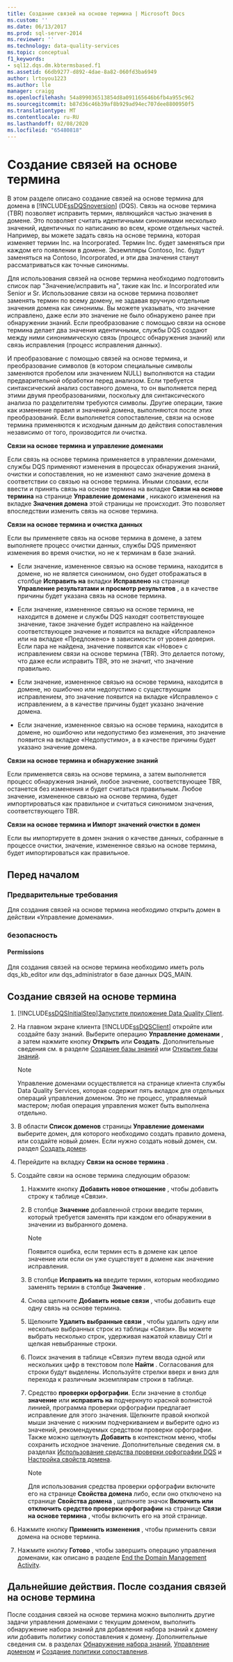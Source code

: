 ```yaml
---
title: Создание связей на основе термина | Microsoft Docs
ms.custom: ''
ms.date: 06/13/2017
ms.prod: sql-server-2014
ms.reviewer: ''
ms.technology: data-quality-services
ms.topic: conceptual
f1_keywords:
- sql12.dqs.dm.kbtermsbased.f1
ms.assetid: 66db9277-d892-4dae-8a82-060fd3ba6949
author: lrtoyou1223
ms.author: lle
manager: craigg
ms.openlocfilehash: 54a899036513854d8a091165646b6fb4a955c962
ms.sourcegitcommit: b87d36c46b39af8b929ad94ec707dee8800950f5
ms.translationtype: MT
ms.contentlocale: ru-RU
ms.lasthandoff: 02/08/2020
ms.locfileid: "65480818"
---
```

# <a name="create-term-based-relations"></a>Создание связей на основе термина
  В этом разделе описано создание связей на основе термина для домена в [!INCLUDE[ssDQSnoversion](../includes/ssdqsnoversion-md.md)] (DQS). Связь на основе термина (TBR) позволяет исправить термин, являющийся частью значения в домене. Это позволяет считать идентичными синонимами несколько значений, идентичных по написанию во всем, кроме отдельных частей. Например, вы можете задать связь на основе термина, которая изменяет термин Inc. на Incorporated. Термин Inc. будет заменяться при каждом его появлении в домене. Экземпляры Contoso, Inc. будут заменяться на Contoso, Incorporated, и эти два значения станут рассматриваться как точные синонимы.  
  
 Для использования связей на основе термина необходимо подготовить список пар "Значение/исправить на", такие как Inc. и Incorporated или Senior и Sr. Использование связи на основе термина позволяет заменять термин по всему домену, не задавая вручную отдельные значения домена как синонимы. Вы можете указывать, что значение исправлено, даже если это значение не было обнаружено ранее при обнаружении знаний. Если преобразование с помощью связи на основе термина делает два значения идентичными, службы DQS создают между ними синонимическую связь (процесс обнаружения знаний) или связь исправления (процесс исправления данных).  
  
 И преобразование с помощью связей на основе термина, и преобразование символов (в котором специальные символы заменяются пробелом или значением NULL) выполняются на стадии предварительной обработки перед анализом. Если требуется синтаксический анализ составного домена, то он выполняется перед этими двумя преобразованиями, поскольку для синтаксического анализа по разделителям требуются символы. Другие операции, такие как изменение правил и значений домена, выполняются после этих преобразований. Если выполняется сопоставление, связи на основе термина применяются к исходным данным до действия сопоставления независимо от того, производится ли очистка.  
  
 **Связи на основе термина и управление доменами**  
  
 Если связь на основе термина применяется в управлении доменами, службы DQS применяют изменения в процессах обнаружения знаний, очистки и сопоставления, но не изменяют само значение домена в соответствии со связью на основе термина. Иными словами, если ввести и принять связь на основе термина на вкладке **Связи на основе термина** на странице **Управление доменами** , никакого изменения на вкладке **Значения домена** этой страницы не происходит. Это позволяет впоследствии изменить связь на основе термина.  
  
 **Связи на основе термина и очистка данных**  
  
 Если вы применяете связь на основе термина в домене, а затем выполняете процесс очистки данных, службы DQS применяют изменения во время очистки, но не к терминам в базе знаний.  
  
-   Если значение, измененное связью на основе термина, находится в домене, но не является синонимом, оно будет отображаться в столбце **Исправить на** вкладки **Исправлено** на странице **Управление результатами и просмотр результатов** , а в качестве причины будет указана связь на основе термина.  
  
-   Если значение, измененное связью на основе термина, не находится в домене и службы DQS находят соответствующее значение, такое значение будет исправлено на найденное соответствующее значение и появится на вкладке «Исправлено» или на вкладке «Предложено» в зависимости от уровня доверия. Если пара не найдена, значение появится как «Новое» с исправлением связи на основе термина (TBR). Это делается потому, что даже если исправить TBR, это не значит, что значение правильно.  
  
-   Если значение, измененное связью на основе термина, находится в домене, но ошибочно или недопустимо с существующим исправлением, это значение появится на вкладке «Исправлено» с исправлением, а в качестве причины будет указано значение домена.  
  
-   Если значение, измененное связью на основе термина, находится в домене, но ошибочно или недопустимо без изменения, это значение появится на вкладке «Недопустимо», а в качестве причины будет указано значение домена.  
  
 **Связи на основе термина и обнаружение знаний**  
  
 Если применяется связь на основе термина, а затем выполняется процесс обнаружения знаний, любое значение, соответствующее TBR, останется без изменения и будет считаться правильным. Любое значение, измененное связью на основе термина, будет импортироваться как правильное и считаться синонимом значения, соответствующего TBR.  
  
 **Связи на основе термина и Импорт значений очистки в домен**  
  
 Если вы импортируете в домен знания о качестве данных, собранные в процессе очистки, значение, измененное связью на основе термина, будет импортироваться как правильное.  
  
##  <a name="BeforeYouBegin"></a> Перед началом  
  
###  <a name="Prerequisites"></a> Предварительные требования  
 Для создания связей на основе термина необходимо открыть домен в действии «Управление доменами».  
  
###  <a name="Security"></a> безопасность  
  
####  <a name="Permissions"></a> Permissions  
 Для создания связей на основе термина необходимо иметь роль dqs_kb_editor или dqs_administrator в базе данных DQS_MAIN.  
  
##  <a name="Create"></a>Создание связей на основе термина  
  
1.  [!INCLUDE[ssDQSInitialStep](../includes/ssdqsinitialstep-md.md)][Запустите приложение Data Quality Client](../../2014/data-quality-services/run-the-data-quality-client-application.md).  
  
2.  На главном экране клиента [!INCLUDE[ssDQSClient](../includes/ssdqsclient-md.md)] откройте или создайте базу знаний. Выберите операцию **Управление доменами** , а затем нажмите кнопку **Открыть** или **Создать**. Дополнительные сведения см. в разделе [Создание базы знаний](../../2014/data-quality-services/create-a-knowledge-base.md) или [Открытие базы знаний](../../2014/data-quality-services/open-a-knowledge-base.md).  
  
    > [!NOTE]  
    >  Управление доменами осуществляется на странице клиента службы Data Quality Services, которая содержит пять вкладок для отдельных операций управления доменом. Это не процесс, управляемый мастером; любая операция управления может быть выполнена отдельно.  
  
3.  В области **Список доменов** страницы **Управление доменами** выберите домен, для которого необходимо создать правило домена, или создайте новый домен. Если нужно создать новый домен, см. раздел [Создать домен](../../2014/data-quality-services/create-a-domain.md).  
  
4.  Перейдите на вкладку **Связи на основе термина** .  
  
5.  Создайте связи на основе термина следующим образом:  
  
    1.  Нажмите кнопку **Добавить новое отношение** , чтобы добавить строку к таблице «Связи».  
  
    2.  В столбце **Значение** добавленной строки введите термин, который требуется заменять при каждом его обнаружении в значении из выбранного домена.  
  
        > [!NOTE]  
        >  Появится ошибка, если термин есть в домене как целое значение или если он уже существует в домене как значение исправления.  
  
    3.  В столбце **Исправить на** введите термин, которым необходимо заменять термин в столбце **Значение** .  
  
    4.  Снова щелкните **Добавить новые связи** , чтобы добавить еще одну связь на основе термина.  
  
    5.  Щелкните **Удалить выбранные связи** , чтобы удалить одну или несколько выбранных строк из таблицы «Связи». Вы можете выбрать несколько строк, удерживая нажатой клавишу Ctrl и щелкая невыбранные строки.  
  
    6.  Поиск значения в таблице «Связи» путем ввода одной или нескольких цифр в текстовом поле **Найти** . Согласования для строки будут выделены. Используйте стрелки вверх и вниз для перехода к различным экземплярам строки в таблице.  
  
    7.  Средство **проверки орфографии**. Если значение в столбце **значение** или **исправить на** подчеркнуто красной волнистой линией, программа проверки орфографии предлагает исправление для этого значения. Щелкните правой кнопкой мыши значение с нижним подчеркиванием и выберите одно из значений, рекомендуемых средством проверки орфографии. Также можно щелкнуть **Добавить** в контекстном меню, чтобы сохранить исходное значение. Дополнительные сведения см. в разделах [Использование средства проверки орфографии DQS](../../2014/data-quality-services/use-the-dqs-speller.md) и [Настройка свойств домена](../../2014/data-quality-services/set-domain-properties.md).  
  
        > [!NOTE]  
        >  Для использования средства проверки орфографии включите его на странице **Свойства домена** либо, если оно отключено на странице **Свойства домена** , щелкните значок **Включить или отключить средство проверки орфографии** на странице **Связи на основе термина** , чтобы включить его на этой странице.  
  
6.  Нажмите кнопку **Применить изменения** , чтобы применить связи домена на основе термина.  
  
7.  Нажмите кнопку **Готово** , чтобы завершить операцию управления доменами, как описано в разделе [End the Domain Management Activity](../../2014/data-quality-services/end-the-domain-management-activity.md).  
  
##  <a name="FollowUp"></a>Дальнейшие действия. После создания связей на основе термина  
 После создания связей на основе термина можно выполнить другие задачи управления доменами с текущим доменом, выполнить обнаружение набора знаний для добавления набора знаний к домену или добавить политику сопоставления к домену. Дополнительные сведения см. в разделах [Обнаружение набора знаний](../../2014/data-quality-services/perform-knowledge-discovery.md), [Управление доменом](../../2014/data-quality-services/managing-a-domain.md) и [Создание политики сопоставления](../../2014/data-quality-services/create-a-matching-policy.md).  
  
  
